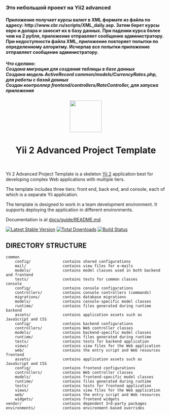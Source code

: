 <h3>Это небольшой проект на Yii2 advanced</h3>
<h4>Приложение получает курсы валют в XML формате из файла по адресу: http://www.cbr.ru/scripts/XML_daily.asp.
    			Затем берет курсы евро и долара и заносит их в базу данных.	При падении курса более чем на 2 рубля,
    			приложение отправляет сообщение администратору. При недоступности файла XML, приложение повторяет попытки
    			по определенному алгоритму. Исчерпав все попытки приложение отправляет сообщение администратору.
</h4>
<h5>
    Что сделано:<br>
    			Создана миграция для создания таблицы в базе данных<br>
    			Создана модель ActiveRecord common/models/CurrencyRates.php, для работы с базой данных<br>
    			Создан контроллер frontend/controllers/RateController, для запуска приложения<br>
</h5>

<p align="center">
    <a href="https://github.com/yiisoft" target="_blank">
        <img src="https://avatars0.githubusercontent.com/u/993323" height="100px">
    </a>
    <h1 align="center">Yii 2 Advanced Project Template</h1>
    <br>
</p>

Yii 2 Advanced Project Template is a skeleton [Yii 2](http://www.yiiframework.com/) application best for
developing complex Web applications with multiple tiers.

The template includes three tiers: front end, back end, and console, each of which
is a separate Yii application.

The template is designed to work in a team development environment. It supports
deploying the application in different environments.

Documentation is at [docs/guide/README.md](docs/guide/README.md).

[![Latest Stable Version](https://img.shields.io/packagist/v/yiisoft/yii2-app-advanced.svg)](https://packagist.org/packages/yiisoft/yii2-app-advanced)
[![Total Downloads](https://img.shields.io/packagist/dt/yiisoft/yii2-app-advanced.svg)](https://packagist.org/packages/yiisoft/yii2-app-advanced)
[![Build Status](https://travis-ci.org/yiisoft/yii2-app-advanced.svg?branch=master)](https://travis-ci.org/yiisoft/yii2-app-advanced)

DIRECTORY STRUCTURE
-------------------

```
common
    config/              contains shared configurations
    mail/                contains view files for e-mails
    models/              contains model classes used in both backend and frontend
    tests/               contains tests for common classes    
console
    config/              contains console configurations
    controllers/         contains console controllers (commands)
    migrations/          contains database migrations
    models/              contains console-specific model classes
    runtime/             contains files generated during runtime
backend
    assets/              contains application assets such as JavaScript and CSS
    config/              contains backend configurations
    controllers/         contains Web controller classes
    models/              contains backend-specific model classes
    runtime/             contains files generated during runtime
    tests/               contains tests for backend application    
    views/               contains view files for the Web application
    web/                 contains the entry script and Web resources
frontend
    assets/              contains application assets such as JavaScript and CSS
    config/              contains frontend configurations
    controllers/         contains Web controller classes
    models/              contains frontend-specific model classes
    runtime/             contains files generated during runtime
    tests/               contains tests for frontend application
    views/               contains view files for the Web application
    web/                 contains the entry script and Web resources
    widgets/             contains frontend widgets
vendor/                  contains dependent 3rd-party packages
environments/            contains environment-based overrides
```

